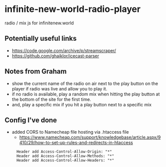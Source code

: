 # infinite-new-world-radio-player
radio / mix js for infinitenew.world

## Potentially useful links
  * https://code.google.com/archive/p/streamscraper/
  * https://github.com/ghaiklor/icecast-parser

## Notes from Graham
  * show the current name of the radio on air next to the play button on the player if radio was live and allow you to play it.
  * if no radio is available, play a random mix when hitting the play button at the bottom of the site for the first time.
  * and, play a specific mix if you hit a play button next to a specific mix

## Config I've done

  * added CORS to Namecheap file hosting via .htaccess file
    * https://www.namecheap.com/support/knowledgebase/article.aspx/9410/29/how-to-set-up-rules-and-redirects-in-htaccess
    ```
      Header add Access-Control-Allow-Origin: "*"
      Header add Access-Control-Allow-Methods: "*"
      Header add Access-Control-Allow-Headers: "*"
    ```
